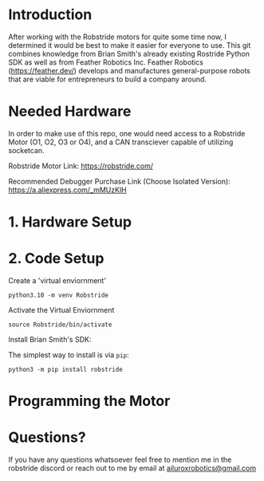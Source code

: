 # Introduction
After working with the Robstride motors for quite some time now, I determined it would be best to make it easier for everyone to use. This git combines knowledge from Brian Smith's already existing Rostride Python SDK as well as from Feather Robotics Inc. Feather Robotics (https://feather.dev/) develops and manufactures general-purpose robots that are viable for entrepreneurs to build a company around.

# Needed Hardware
In order to make use of this repo, one would need access to a Robstride Motor (O1, O2, O3 or O4), and a CAN transciever capable of utilizing socketcan.

Robstride Motor Link: https://robstride.com/

Recommended Debugger Purchase Link (Choose Isolated Version): https://a.aliexpress.com/_mMUzKlH

# 1. Hardware Setup


# 2. Code Setup 
Create a 'virtual enviornment'

```python3.10 -m venv Robstride```

Activate the Virtual Enviornment

 ```source Robstride/bin/activate```

Install Brian Smith's SDK:

The simplest way to install is via `pip`:

```python3 -m pip install robstride```



# Programming the Motor

# Questions? 
If you have any questions whatsoever feel free to mention me in the robstride discord or reach out to me by email at ailuroxrobotics@gmail.com


